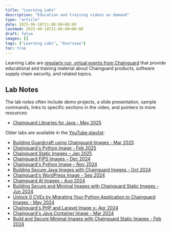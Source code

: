 ```yaml
---
title: "Learning Labs"
description: "Education and training videos on demand"
type: "article"
date: 2025-06-18T21:00:00+00:00
lastmod: 2025-06-18T21:00:00+00:00
draft: false
images: []
tags: ["Learning Labs", "Overview"]
toc: true
---
```


Learning Labs are [regularly run, virtual events from
Chainguard](https://www.chainguard.dev/events) that provide educational and
training material about Chainguard products, software supply chain security, and
related topics.

## Lab Notes

The lab notes often include demo projects, a slide presentation, sample
commands, links to specific sections in the video, and pointers to more
resources:

- [Chainguard Libraries for Java - May 2025](/software-security/learning-labs/ll202505/)

Older labs are available in the [YouTube
playlist](https://www.youtube.com/playlist?list=PLLjvkjPNmuZmvi2ZDXicVAWAC_mg2Jpgn):

- [Building Guardcraft using Chainguard Images - Mar 2025](https://www.youtube.com/watch?v=q6I0JC3h06U&list=PLLjvkjPNmuZmvi2ZDXicVAWAC_mg2Jpgn)
- [Chainguard's Python Image - Feb 2025](https://www.youtube.com/watch?v=922G7SLs0b0&list=PLLjvkjPNmuZmvi2ZDXicVAWAC_mg2Jpgn)
- [Chainguard Static Images – Jan 2025](https://www.youtube.com/watch?v=YAo7Bp6S4bY&list=PLLjvkjPNmuZmvi2ZDXicVAWAC_mg2Jpgn)
- [Chainguard FIPS Images – Dec 2024](https://www.youtube.com/watch?v=SYeym1SinA0&list=PLLjvkjPNmuZmvi2ZDXicVAWAC_mg2Jpgn)
- [Chainguard's Python Image – Nov 2024](https://www.youtube.com/watch?v=Pja990V0Rfc&list=PLLjvkjPNmuZmvi2ZDXicVAWAC_mg2Jpgn)
- [Building Secure Java Images with Chainguard Images - Oct 2024](https://www.youtube.com/watch?v=SX4xeRzbpYo&list=PLLjvkjPNmuZmvi2ZDXicVAWAC_mg2Jpgn)
- [Chainguard's WordPress Image - Sep 2024](https://www.youtube.com/watch?v=HAC0Nyt6_Uc&list=PLLjvkjPNmuZmvi2ZDXicVAWAC_mg2Jpgn)
- [Chainguard AI Images - Aug 2024](https://www.youtube.com/watch?v=Dbh4OMsZkNg&list=PLLjvkjPNmuZmvi2ZDXicVAWAC_mg2Jpgn)
- [Building Secure and Minimal Images with Chainguard Static Images - Jun 2024](https://www.youtube.com/watch?v=IQr-wmVzaK0&list=PLLjvkjPNmuZmvi2ZDXicVAWAC_mg2Jpgn)
- [Unlock 0 CVEs by Migrating Your Python Application to Chainguard Images - May 2024](https://www.youtube.com/watch?v=cc2qxhZmMDo&list=PLLjvkjPNmuZmvi2ZDXicVAWAC_mg2Jpgn)
- [Chainguard's PHP and Laravel Image x- Apr 2024](https://www.youtube.com/watch?v=0PSsJsKXqok&list=PLLjvkjPNmuZmvi2ZDXicVAWAC_mg2Jpgn&index=12)
- [Chainguard's Java Container Image - Mar 2024](https://www.youtube.com/watch?v=8v8xlFnRHfs&list=PLLjvkjPNmuZmvi2ZDXicVAWAC_mg2Jpgn&index=14)
- [Build and Secure Minimal Images with Chainguard Static Images - Feb 2024](https://www.youtube.com/watch?v=YBrczgb7e58&list=PLLjvkjPNmuZmvi2ZDXicVAWAC_mg2Jpgn)
